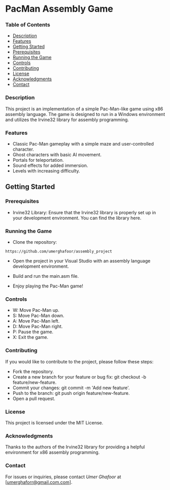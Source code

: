 # PacMan Assembly Game

### Table of Contents
- [Description](#description)
- [Features](#features)
- [Getting Started](#getting-started)
- [Prerequisites](#prerequisites)
- [Running the Game](#running-the-game)
- [Controls](#controls)
- [Contributing](#contributing)
- [License](#license)
- [Acknowledgments](#acknowledgments)
- [Contact](#contact)

### Description
This project is an implementation of a simple Pac-Man-like game using x86 assembly language. The game is designed to run in a Windows environment and utilizes the Irvine32 library for assembly programming.

### Features
- Classic Pac-Man gameplay with a simple maze and user-controlled character.
- Ghost characters with basic AI movement.
- Portals for teleportation.
- Sound effects for added immersion.
- Levels with increasing difficulty.
## Getting Started
### Prerequisites
- Irvine32 Library: Ensure that the Irvine32 library is properly set up in your development environment. You can find the library here.
### Running the Game
- Clone the repository:
```
https://github.com/umerghafoor/assembly_project
```
- Open the project in your Visual Studio with an assembly language development environment.

- Build and run the main.asm file.

- Enjoy playing the Pac-Man game!

### Controls
- W: Move Pac-Man up.
- S: Move Pac-Man down.
- A: Move Pac-Man left.
- D: Move Pac-Man right.
- P: Pause the game.
- X: Exit the game.
### Contributing
If you would like to contribute to the project, please follow these steps:
- Fork the repository.
- Create a new branch for your feature or bug fix: git checkout -b feature/new-feature.
- Commit your changes: git commit -m 'Add new feature'.
- Push to the branch: git push origin feature/new-feature.
- Open a pull request.
### License
This project is licensed under the MIT License.

### Acknowledgments
Thanks to the authors of the Irvine32 library for providing a helpful environment for x86 assembly programming.
### Contact
For issues or inquiries, please contact *Umer Ghafoor* at [umerghaforr@gmail.com.com].
